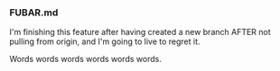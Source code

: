 ### FUBAR.md
I'm finishing this feature after having created a new branch AFTER not pulling from origin, and I'm going to live to regret it.

Words words words words words words.
